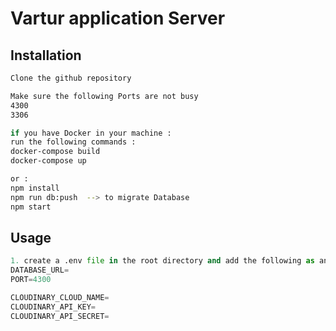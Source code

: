 # Vartur application Server

## Installation

```bash
Clone the github repository

Make sure the following Ports are not busy
4300
3306

if you have Docker in your machine :
run the following commands :
docker-compose build
docker-compose up

or :
npm install
npm run db:push  --> to migrate Database
npm start
```

## Usage

```python
1. create a .env file in the root directory and add the following as an example:
DATABASE_URL=
PORT=4300

CLOUDINARY_CLOUD_NAME=
CLOUDINARY_API_KEY=
CLOUDINARY_API_SECRET=

```